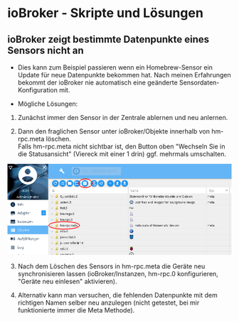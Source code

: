
# ioBroker - Skripte und Lösungen


## ioBroker zeigt bestimmte Datenpunkte eines Sensors nicht an

- Dies kann zum Beispiel passieren wenn ein Homebrew-Sensor ein Update für neue Datenpunkte bekommen hat. Nach meinen Erfahrungen bekommt der ioBroker nie automatisch eine geänderte Sensordaten-Konfiguration mit.

- Mögliche Lösungen:

1. Zunächst immer den Sensor in der Zentrale ablernen und neu anlernen.

2. Dann den fraglichen Sensor unter ioBroker/Objekte innerhalb von hm-rpc.meta löschen.<br>
Falls hm-rpc.meta nicht sichtbar ist, den Button oben "Wechseln Sie in die Statusansicht" (Viereck mit einer 1 drin) ggf. mehrmals umschalten.

![pic](Images/ioBroker1.png)

3. Nach dem Löschen des Sensors in hm-rpc.meta die Geräte neu synchronisieren lassen (ioBroker/Instanzen, hm-rpc.0 konfigurieren, "Geräte neu einlesen" aktivieren).

4. Alternativ kann man versuchen, die fehlenden Datenpunkte mit dem richtigen Namen selber neu anzulegen (nicht getestet, bei mir funktionierte immer die Meta Methode).
